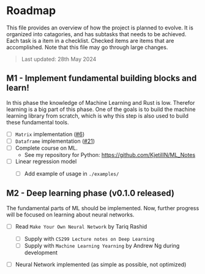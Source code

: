 # Roadmap 

This file provides an overview of how the project is planned to evolve. It is organized into catagories, and has subtasks that needs to be achieved. Each task is a item in a checklist. Checked items are items that are accomplished. Note that this file may go through large changes. 

> Last updated: 28th May 2024


## M1 - Implement fundamental building blocks and learn!

In this phase the knowledge of Machine Learning and Rust is low. Therefor learning is a big part of this phase. One of the goals is to build the machine learning library from scratch, which is why this step is also used to build these fundamental tools.

- [ ] `Matrix` implementation ([#6](https://github.com/KjetilIN/rustic_ml/issues/6))
- [ ] `Dataframe` implementation ([#21](https://github.com/KjetilIN/rustic_ml/issues/21))
- [ ] Complete course on ML.
    - See my repository for Python: https://github.com/KjetilIN/ML_Notes 
- [ ] Linear regression model 
    - [ ] Add example of usage in `./examples/`


## M2 - Deep learning phase (v0.1.0 released)
The fundamental parts of ML should be implemented. Now, further progress will be focused on learning about neural networks. 

- [ ] Read `Make Your Own Neural Network` by Tariq Rashid 
    - [ ] Supply with `CS299 Lecture notes on Deep Learning`
    - [ ] Supply with `Machine Learning Yearning` by Andrew Ng during development
- [ ] Neural Network implemented (as simple as possible, not optimized)

